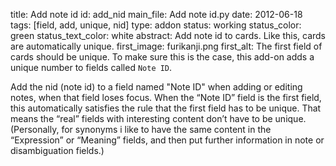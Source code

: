 title: Add note id
id: add_nid
main_file: Add note id.py
date: 2012-06-18
tags: [field, add, unique, nid]
type: addon
status: working
status_color: green
status_text_color: white
abstract: Add note id to cards. Like this, cards are automatically unique.
first_image: furikanji.png
first_alt: The first field of cards should be unique. To make sure this is the case, this add-on adds a unique number to fields called `Note ID`.

Add the nid (note id) to a field named "Note ID" when adding or
editing notes, when that field loses focus. When the “Note ID”
field is the first field, this automatically satisfies the rule
that the first field has to be unique.  That means the “real”
fields with interesting content don’t have to be
unique. (Personally, for synonyms i like to have the same content
in the “Expression” or “Meaning” fields, and then put further
information in note or disambiguation fields.)
